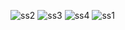 


![ss2](https://user-images.githubusercontent.com/87264935/198502649-a8bd577c-468c-488d-8297-0b321d2ef99a.png)
![ss3](https://user-images.githubusercontent.com/87264935/198502660-63053ab5-927e-4b93-8b9d-bb9091d569c7.png)
![ss4](https://user-images.githubusercontent.com/87264935/198502661-ec4acdab-c432-469b-af20-0c889aa4df2c.png)
![ss1 ](https://user-images.githubusercontent.com/87264935/198502665-b1097ab1-2521-403d-b1d7-321c0d05217e.png)
